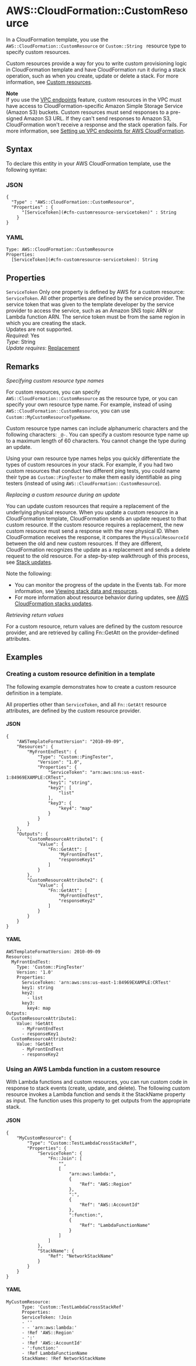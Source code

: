 # AWS::CloudFormation::CustomResource<a name="aws-resource-cfn-customresource"></a>

In a CloudFormation template, you use the `AWS::CloudFormation::CustomResource` or `Custom::String ` resource type to specify custom resources\.

Custom resources provide a way for you to write custom provisioning logic in CloudFormation template and have CloudFormation run it during a stack operation, such as when you create, update or delete a stack\. For more information, see [Custom resources](https://docs.aws.amazon.com/AWSCloudFormation/latest/UserGuide/template-custom-resources.html)\.

**Note**  
If you use the [VPC endpoints](https://docs.aws.amazon.com/vpc/latest/userguide/vpc-endpoints.html) feature, custom resources in the VPC must have access to CloudFormation\-specific Amazon Simple Storage Service \(Amazon S3\) buckets\. Custom resources must send responses to a pre\-signed Amazon S3 URL\. If they can't send responses to Amazon S3, CloudFormation won't receive a response and the stack operation fails\. For more information, see [Setting up VPC endpoints for AWS CloudFormation](https://docs.aws.amazon.com/AWSCloudFormation/latest/UserGuide/cfn-vpce-bucketnames.html)\.

## Syntax<a name="aws-resource-cfn-customresource-syntax"></a>

To declare this entity in your AWS CloudFormation template, use the following syntax:

### JSON<a name="aws-resource-cfn-customresource-syntax.json"></a>

```
{
  "Type" : "AWS::CloudFormation::CustomResource",
  "Properties" : {
      "[ServiceToken](#cfn-customresource-servicetoken)" : String
    }
}
```

### YAML<a name="aws-resource-cfn-customresource-syntax.yaml"></a>

```
Type: AWS::CloudFormation::CustomResource
Properties: 
  [ServiceToken](#cfn-customresource-servicetoken): String
```

## Properties<a name="aws-resource-cfn-customresource-properties"></a>

`ServiceToken`  <a name="cfn-customresource-servicetoken"></a>
Only one property is defined by AWS for a custom resource: `ServiceToken`\. All other properties are defined by the service provider\.
The service token that was given to the template developer by the service provider to access the service, such as an Amazon SNS topic ARN or Lambda function ARN\. The service token must be from the same region in which you are creating the stack\.  
Updates are not supported\.  
*Required*: Yes  
*Type*: String  
*Update requires*: [Replacement](https://docs.aws.amazon.com/AWSCloudFormation/latest/UserGuide/using-cfn-updating-stacks-update-behaviors.html#update-replacement)

## Remarks<a name="aws-resource-cfn-customresource--remarks"></a>

 *Specifying custom resource type names* 

For custom resources, you can specify `AWS::CloudFormation::CustomResource` as the resource type, or you can specify your own resource type name\. For example, instead of using `AWS::CloudFormation::CustomResource`, you can use `Custom::MyCustomResourceTypeName`\.

Custom resource type names can include alphanumeric characters and the following characters: `_@-`\. You can specify a custom resource type name up to a maximum length of 60 characters\. You cannot change the type during an update\.

Using your own resource type names helps you quickly differentiate the types of custom resources in your stack\. For example, if you had two custom resources that conduct two different ping tests, you could name their type as `Custom::PingTester` to make them easily identifiable as ping testers \(instead of using `AWS::CloudFormation::CustomResource`\)\.

 *Replacing a custom resource during an update* 

You can update custom resources that require a replacement of the underlying physical resource\. When you update a custom resource in a CloudFormation template, CloudFormation sends an update request to that custom resource\. If the custom resource requires a replacement, the new custom resource must send a response with the new physical ID\. When CloudFormation receives the response, it compares the `PhysicalResourceId` between the old and new custom resources\. If they are different, CloudFormation recognizes the update as a replacement and sends a delete request to the old resource\. For a step\-by\-step walkthrough of this process, see [Stack updates](https://docs.aws.amazon.com/AWSCloudFormation/latest/UserGuide/template-custom-resources-sns.html#crpg-walkthrough-stack-updates)\.

Note the following:
+ You can monitor the progress of the update in the Events tab\. For more information, see [Viewing stack data and resources](https://docs.aws.amazon.com/AWSCloudFormation/latest/UserGuide/cfn-console-view-stack-data-resources.html)\.
+ For more information about resource behavior during updates, see [AWS CloudFormation stacks updates](https://docs.aws.amazon.com/AWSCloudFormation/latest/UserGuide/using-cfn-updating-stacks.html)\.

 *Retrieving return values* 

For a custom resource, return values are defined by the custom resource provider, and are retrieved by calling Fn::GetAtt on the provider\-defined attributes\.

## Examples<a name="aws-resource-cfn-customresource--examples"></a>



### Creating a custom resource definition in a template<a name="aws-resource-cfn-customresource--examples--Creating_a_custom_resource_definition_in_a_template"></a>

The following example demonstrates how to create a custom resource definition in a template\.

All properties other than `ServiceToken`, and all `Fn::GetAtt` resource attributes, are defined by the custom resource provider\.

#### JSON<a name="aws-resource-cfn-customresource--examples--Creating_a_custom_resource_definition_in_a_template--json"></a>

```
{
    "AWSTemplateFormatVersion": "2010-09-09",
    "Resources": {
        "MyFrontEndTest": {
            "Type": "Custom::PingTester",
            "Version": "1.0",
            "Properties": {
                "ServiceToken": "arn:aws:sns:us-east-1:84969EXAMPLE:CRTest",
                "key1": "string",
                "key2": [
                    "list"
                ],
                "key3": {
                    "key4": "map"
                }
            }
        }
    },
    "Outputs": {
        "CustomResourceAttribute1": {
            "Value": {
                "Fn::GetAtt": [
                    "MyFrontEndTest",
                    "responseKey1"
                ]
            }
        },
        "CustomResourceAttribute2": {
            "Value": {
                "Fn::GetAtt": [
                    "MyFrontEndTest",
                    "responseKey2"
                ]
            }
        }
    }
}
```

#### YAML<a name="aws-resource-cfn-customresource--examples--Creating_a_custom_resource_definition_in_a_template--yaml"></a>

```
AWSTemplateFormatVersion: 2010-09-09
Resources:
  MyFrontEndTest:
    Type: 'Custom::PingTester'
    Version: '1.0'
    Properties:
      ServiceToken: 'arn:aws:sns:us-east-1:84969EXAMPLE:CRTest'
      key1: string
      key2:
        - list
      key3:
        key4: map
Outputs:
  CustomResourceAttribute1:
    Value: !GetAtt 
      - MyFrontEndTest
      - responseKey1
  CustomResourceAttribute2:
    Value: !GetAtt 
      - MyFrontEndTest
      - responseKey2
```

### Using an AWS Lambda function in a custom resource<a name="aws-resource-cfn-customresource--examples--Using_an_AWS_Lambda_function_in_a_custom_resource"></a>

With Lambda functions and custom resources, you can run custom code in response to stack events \(create, update, and delete\)\. The following custom resource invokes a Lambda function and sends it the StackName property as input\. The function uses this property to get outputs from the appropriate stack\.

#### JSON<a name="aws-resource-cfn-customresource--examples--Using_an_AWS_Lambda_function_in_a_custom_resource--json"></a>

```
{
    "MyCustomResource": {
        "Type": "Custom::TestLambdaCrossStackRef",
        "Properties": {
            "ServiceToken": {
                "Fn::Join": [
                    "",
                    [
                        "arn:aws:lambda:",
                        {
                            "Ref": "AWS::Region"
                        },
                        ":",
                        {
                            "Ref": "AWS::AccountId"
                        },
                        ":function:",
                        {
                            "Ref": "LambdaFunctionName"
                        }
                    ]
                ]
            },
            "StackName": {
                "Ref": "NetworkStackName"
            }
        }
    }
}
```

#### YAML<a name="aws-resource-cfn-customresource--examples--Using_an_AWS_Lambda_function_in_a_custom_resource--yaml"></a>

```
MyCustomResource:
      Type: 'Custom::TestLambdaCrossStackRef'
      Properties:
      ServiceToken: !Join 
      - ''
      - - 'arn:aws:lambda:'
      - !Ref 'AWS::Region'
      - ':'
      - !Ref 'AWS::AccountId'
      - ':function:'
      - !Ref LambdaFunctionName
      StackName: !Ref NetworkStackName
```